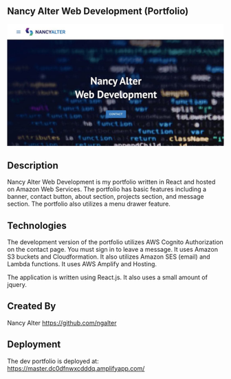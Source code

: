 ## Nancy Alter Web Development (Portfolio)
<img width="1000" alt="banner" src="https://github.com/ngalter/ngaapp/blob/master/public/img/nga.jpg">

## Description
Nancy Alter Web Development is my portfolio written in React and hosted on Amazon Web Services.  The portfolio has basic features including a banner, contact button, about section, projects section, and message section.  The portfolio also utilizes a menu drawer feature.

## Technologies
The development version of the portfolio utilizes AWS Cognito Authorization on the contact page.  You must sign in to leave a message.  It uses Amazon S3 buckets and Cloudformation. It also utilizes Amazon SES (email) and Lambda functions. It uses AWS Amplify and Hosting.  

The application is written using React.js.  It also uses a small amount of jquery.

## Created By
Nancy Alter
https://github.com/ngalter

## Deployment
The dev portfolio is deployed at: 
https://master.dc0dfnwxcdddq.amplifyapp.com/
